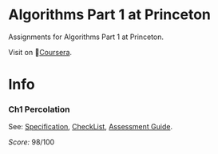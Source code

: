 # Algorithms Part 1 at Princeton
Assignments for Algorithms Part 1 at Princeton.  

Visit on 🔗[Coursera](https://www.coursera.org/learn/algorithms-part1/home).

# Info
### Ch1 Percolation
See: [Specification](http://coursera.cs.princeton.edu/algs4/assignments/percolation.html), [CheckList](http://coursera.cs.princeton.edu/algs4/checklists/percolation.html), [Assessment Guide](https://www.coursera.org/learn/algorithms-part1/resources/R2mre).

*Score:* 98/100

